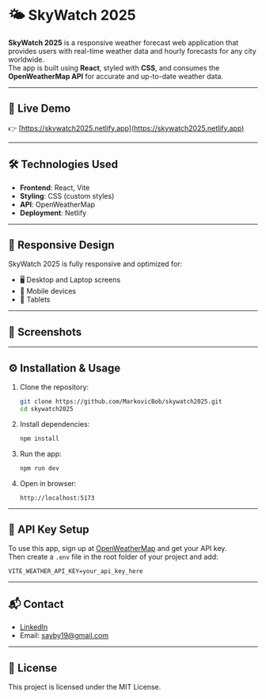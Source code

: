 # 🌤️ SkyWatch 2025

**SkyWatch 2025** is a responsive weather forecast web application that provides users with real-time weather data and hourly forecasts for any city worldwide.  
The app is built using **React**, styled with **CSS**, and consumes the **OpenWeatherMap API** for accurate and up-to-date weather data.

---

## 🔗 Live Demo

👉 [https://skywatch2025.netlify.app](https://skywatch2025.netlify.app)

---

## 🛠️ Technologies Used

- **Frontend**: React, Vite  
- **Styling**: CSS (custom styles)  
- **API**: OpenWeatherMap  
- **Deployment**: Netlify  

---

## 📱 Responsive Design

SkyWatch 2025 is fully responsive and optimized for:
- 🖥️ Desktop and Laptop screens  
- 📱 Mobile devices  
- 📱 Tablets  

---

## 📸 Screenshots



---

## ⚙️ Installation & Usage

1. Clone the repository:
   ```bash
   git clone https://github.com/MarkovicBob/skywatch2025.git
   cd skywatch2025
   ```

2. Install dependencies:
   ```bash
   npm install
   ```

3. Run the app:
   ```bash
   npm run dev
   ```

4. Open in browser:
   ```
   http://localhost:5173
   ```

---

## 🔑 API Key Setup

To use this app, sign up at [OpenWeatherMap](https://openweathermap.org/api) and get your API key.  
Then create a `.env` file in the root folder of your project and add:

```env
VITE_WEATHER_API_KEY=your_api_key_here
```

---

## 📬 Contact

- [LinkedIn](https://www.linkedin.com/in/boban-markovic-b820b415a)  
- Email: sayby19@gmail.com

---

## 📄 License

This project is licensed under the MIT License.
